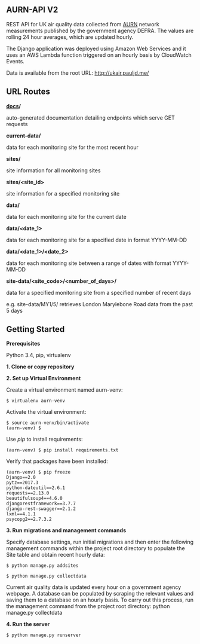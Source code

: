 AURN-API V2
------------


REST API for UK air quality data collected from [AURN](https://uk-air.defra.gov.uk/networks/network-info?view=aurn) network measurements published by the government agency DEFRA. The values are rolling 24 hour averages, which are updated hourly.

The Django application was deployed using Amazon Web Services and it uses an AWS Lambda function triggered on an hourly basis by CloudWatch Events.

Data is available from the root URL:  http://ukair.pauljd.me/ 

URL Routes
----------

**[docs](http://ukair.pauljd.me/docs/)/**

auto-generated documentation detailing endpoints which serve GET requests

**current-data/**

data for each monitoring site for the most recent hour

**sites/**

site information for all monitoring sites

**sites/<site_id>**

site information for a specified monitoring site

**data/**

data for each monitoring site for the current date

**data/<date_1>**

data for each monitoring site for a specified date in format YYYY-MM-DD

**data/<date_1>/<date_2>**

data for each monitoring site between a range of dates with format YYYY-MM-DD

**site-data/<site_code>/<number_of_days>/**

data for a specified monitoring site from a specified number of recent days

e.g. site-data/MY1/5/ retrieves London Marylebone Road data from the past 5 days



Getting Started
---------------


**Prerequisites**

Python 3.4, pip, virtualenv

**1. Clone or copy repository**

**2. Set up Virtual Environment**

Create a virtual environment named aurn-venv:

    $ virtualenv aurn-venv

Activate the virtual environment:

    $ source aurn-venv/bin/activate
    (aurn-venv) $

Use *pip* to install requirements:

    (aurn-venv) $ pip install requirements.txt

Verify that packages have been installed:

    (aurn-venv) $ pip freeze
    Django==2.0
    pytz==2017.3
    python-dateutil==2.6.1
    requests==2.13.0
    beautifulsoup4==4.6.0
    djangorestframework==3.7.7
    django-rest-swagger==2.1.2
    lxml==4.1.1
    psycopg2==2.7.3.2

**3. Run migrations and management commands**

Specify database settings, run initial migrations and then enter the following management commands within the project root directory to populate the Site table and obtain recent hourly data:

    $ python manage.py addsites

    $ python manage.py collectdata
    
    
Current air quality data is updated every hour on a government agency webpage. A database can be populated by scraping the relevant values and saving them to a database on an hourly basis.
To carry out this process, run the management command from the project root directory: python manage.py collectdata

**4. Run the server**

    $ python manage.py runserver
